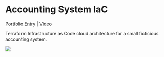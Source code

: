 # Accounting System IaC

[Portfolio Entry]("") | [Video]("")

Terraform Infrastructure as Code cloud architecture for a small ficticious accounting system.

[![](https://mermaid.ink/img/pako:eNp9U11v2jAU_SuWpfYJEAkkhDxMCglUSJRBM4S0wINxvGABduTYWyniv89OCg20m5_uPef4ftoniHlKoA8zgfIt-DFYMaBPoTYVsIIjwZkkLF3BijJnGSRLsgFBnoOYiN8Uk3VFGh37FCImWAkqj_UQDw8gCKIkeFOCgCBafzDT-CmZEvmHix243ARPgqv8v0kGCO_uygxm46RWI2gapJZptJiGd4KRYlhSzmqqWo6Q62JHBElddFHPVGYLdTCMuWKSsgxMeEbx-lbyMpwlLyTnwihqXNnRv1uLkEQgllygjNSzxvPJ-wC1BYxqgwpSizuYfB8kgz3fXG7XuPliuBgmc0UUuWO_LuKZM6pluvCbEZcT3lOMzNTAmBU028ric6RlAJrNb2a5la-NEtAbqQDzIGbjCguiCrsCYQgezfTe4Ytbkrr3r-Cyv4oozRI0G68wYxnEjOha4eNHxjFswAMRB0RT_TtORrKCcksOegO-NlMkdmYQZ61DSvL4yDD0pVCkAfVbzbbQ_4X2hfZUniJJIor0JA9XNEfsJ-c3PvRP8BX6TcdqOZ7btTvtjmO7bddrwKOG3Xar73R7nmv1LLtjdZ1zA76VIayW3en3HA15luu17b6-QVKzrefqc5d__PwXdOQghg?type=png)](https://mermaid.live/edit#pako:eNp9U11v2jAU_SuWpfYJEAkkhDxMCglUSJRBM4S0wINxvGABduTYWyniv89OCg20m5_uPef4ftoniHlKoA8zgfIt-DFYMaBPoTYVsIIjwZkkLF3BijJnGSRLsgFBnoOYiN8Uk3VFGh37FCImWAkqj_UQDw8gCKIkeFOCgCBafzDT-CmZEvmHix243ARPgqv8v0kGCO_uygxm46RWI2gapJZptJiGd4KRYlhSzmqqWo6Q62JHBElddFHPVGYLdTCMuWKSsgxMeEbx-lbyMpwlLyTnwihqXNnRv1uLkEQgllygjNSzxvPJ-wC1BYxqgwpSizuYfB8kgz3fXG7XuPliuBgmc0UUuWO_LuKZM6pluvCbEZcT3lOMzNTAmBU028ric6RlAJrNb2a5la-NEtAbqQDzIGbjCguiCrsCYQgezfTe4Ytbkrr3r-Cyv4oozRI0G68wYxnEjOha4eNHxjFswAMRB0RT_TtORrKCcksOegO-NlMkdmYQZ61DSvL4yDD0pVCkAfVbzbbQ_4X2hfZUniJJIor0JA9XNEfsJ-c3PvRP8BX6TcdqOZ7btTvtjmO7bddrwKOG3Xar73R7nmv1LLtjdZ1zA76VIayW3en3HA15luu17b6-QVKzrefqc5d__PwXdOQghg)
